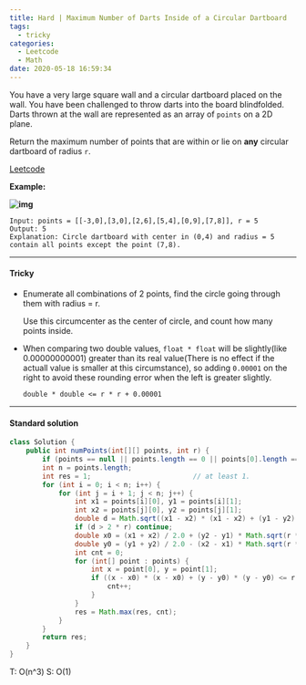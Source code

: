 ```yaml
---
title: Hard | Maximum Number of Darts Inside of a Circular Dartboard
tags:
  - tricky
categories:
  - Leetcode
  - Math
date: 2020-05-18 16:59:34
---
```


You have a very large square wall and a circular dartboard placed on the wall. You have been challenged to throw darts into the board blindfolded. Darts thrown at the wall are represented as an array of `points` on a 2D plane. 

Return the maximum number of points that are within or lie on **any** circular dartboard of radius `r`.

[Leetcode](https://leetcode.com/problems/maximum-number-of-darts-inside-of-a-circular-dartboard/)

<!--more-->

**Example:**

**![img](https://assets.leetcode.com/uploads/2020/04/29/sample_2_1806.png)**

```
Input: points = [[-3,0],[3,0],[2,6],[5,4],[0,9],[7,8]], r = 5
Output: 5
Explanation: Circle dartboard with center in (0,4) and radius = 5 contain all points except the point (7,8).
```

---

#### Tricky 

* Enumerate all combinations of 2 points, find the circle going through them with radius = r.

  Use this circumcenter as the center of circle, and count how many points inside.

* When comparing two double values, `float * float` will be slightly(like 0.00000000001) greater than its real value(There is no effect if the actuall value is smaller at this circumstance), so adding `0.00001` on the right to avoid these rounding error when the left is greater slightly.

  `double * double <= r * r + 0.00001`

---

#### Standard solution  

```java
class Solution {
    public int numPoints(int[][] points, int r) {
        if (points == null || points.length == 0 || points[0].length == 0 || r == 0) return 0;
        int n = points.length;
        int res = 1;                         // at least 1.
        for (int i = 0; i < n; i++) {
            for (int j = i + 1; j < n; j++) {
                int x1 = points[i][0], y1 = points[i][1];
                int x2 = points[j][0], y2 = points[j][1];
                double d = Math.sqrt((x1 - x2) * (x1 - x2) + (y1 - y2) * (y1 - y2));
                if (d > 2 * r) continue;
                double x0 = (x1 + x2) / 2.0 + (y2 - y1) * Math.sqrt(r * r - d * d / 4) / d;  // center of circle.
                double y0 = (y1 + y2) / 2.0 - (x2 - x1) * Math.sqrt(r * r - d * d / 4) / d;
                int cnt = 0;
                for (int[] point : points) {
                    int x = point[0], y = point[1];
                    if ((x - x0) * (x - x0) + (y - y0) * (y - y0) <= r * r + 0.00001) {   // floating error
                        cnt++;
                    }
                }
                res = Math.max(res, cnt);
            }
        }
        return res;
    }
}
```

T: O(n^3) 			S: O(1)